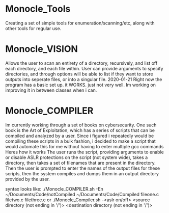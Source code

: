 # Monocle_Tools
Creating a set of simple tools for enumeration/scanning/etc, along with other tools for regular use. 

# Monocle_VISION
Allows the user to scan an entirety of a directory, recursively, and list off each directory, and each file within.
User can provide arguments to specify directories, and through options will be able to list if they want to store outputs into seperate files, or into a singular file.
2020-01-21
Right now the program has a basic set up. it WORKS. just not very well. Im working on improving it in between classes when i can. 


# Monocle_COMPILER
Im currently working through a set of books on cybersecurity. One such book is the Art of Exploitation, which has a series of scripts that can be compiled and analyzed by a user. Since i figured i repeatedly would be compiling these scripts in a bulk fashion, i decided to make a script that would automate this for me without having to enter multiple gcc commands
Heres how it works
The user runs the script, providing arguments to enable or disable ASLR protections on the script (not system wide), takes a directory, then takes a set of filenames that are present in the directory. Then the user is prompted to enter the names of the output files for these scripts, then the system compiles and dumps them in an output directory provided by the user.

syntax looks like: ./Monocle_COMPILER.sh -En ~/Documents/Code/notCompiled ~/Documents/Code/Compiled fileone.c filetwo.c filethree.c
or
./Monocle_Compiler.sh -<aslr on/off> <source directory (not ending in '/')> <destination directory (not ending in '/')> <files>

